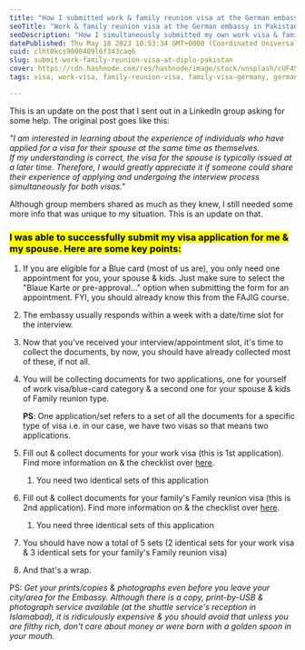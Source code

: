 ```yaml
---
title: "How I submitted work & family reunion visa at the German embassy in Islamabad, Pakistan"
seoTitle: "Work & family reunion visa at the German embassy in Pakistan"
seoDescription: "How I simultaneously submitted my own work visa & family reunion visa at the Germany embassy in Islamabad, Pakistan on a single appointment."
datePublished: Thu May 18 2023 10:53:34 GMT+0000 (Coordinated Universal Time)
cuid: clht0kcs9000409l6f343caq6
slug: submit-work-family-reunion-visa-at-diplo-pakistan
cover: https://cdn.hashnode.com/res/hashnode/image/stock/unsplash/cUF4SSxY_KA/upload/061f29b2d74f91566a71db4ef24a19c6.png
tags: visa, work-visa, family-reunion-visa, family-visa-germany, germany-in-pakistan

---
```


This is an update on the post that I sent out in a LinkedIn group asking for some help. The original post goes like this:

*"I am interested in learning about the experience of individuals who have applied for a visa for their spouse at the same time as themselves.  
If my understanding is correct, the visa for the spouse is typically issued at a later time. Therefore, I would greatly appreciate it if someone could share their experience of applying and undergoing the interview process simultaneously for both visas."*  

Although group members shared as much as they knew, I still needed some more info that was unique to my situation. This is an update on that.

### <mark>I was able to successfully submit my visa application for me &amp; my spouse. Here are some key points:</mark>

1. If you are eligible for a Blue card (most of us are), you only need one appointment for you, your spouse & kids. Just make sure to select the "Blaue Karte or pre-approval..." option when submitting the form for an appointment. FYI, you should already know this from the FAJIG course.
    
2. The embassy usually responds within a week with a date/time slot for the interview.
    
3. Now that you've received your interview/appointment slot, it's time to collect the documents, by now, you should have already collected most of these, if not all.
    
4. You will be collecting documents for two applications, one for yourself of work visa/blue-card category & a second one for your spouse & kids of Family reunion type.
    
    **PS**: One application/set refers to a set of all the documents for a specific type of visa i.e. in our case, we have two visas so that means two applications.
    
5. Fill out & collect documents for your work visa (this is 1st application). Find more information on & the checklist over [here](https://pakistan.diplo.de/pk-en/service/-/2593356).
    
    1. You need two identical sets of this application
        
6. Fill out & collect documents for your family's Family reunion visa (this is 2nd application). Find more information on & the checklist over [here](https://pakistan.diplo.de/pk-en/service/1-visa-fz-seite/1676108).
    
    1. You need three identical sets of this application
        
7. You should have now a total of 5 sets (2 identical sets for your work visa & 3 identical sets for your family's Family reunion visa)
    
8. And that's a wrap.
    

PS: *Get your prints/copies & photographs even before you leave your city/area for the Embassy. Although there is a copy, print-by-USB & photograph service available (at the shuttle service's reception in Islamabad), it is ridiculously expensive & you should avoid that unless you are filthy rich, don't care about money or were born with a golden spoon in your mouth.*